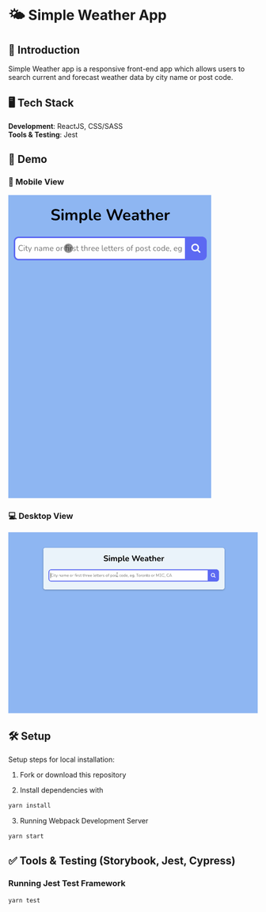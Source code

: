 # 🌤 Simple Weather App

## 📖 Introduction

Simple Weather app is a responsive front-end app which allows users to search current and forecast weather data by city name or post code. 

## 🖥 Tech Stack
<b>Development</b>: ReactJS, CSS/SASS<br />
<b>Tools & Testing</b>: Jest<br />

## 🎥 Demo
### 📱 Mobile View
![MobileView](https://github.com/ruowent/simpleweather/blob/main/public/mobile.gif?raw=true)

### 💻 Desktop View
![DesktopView](https://github.com/ruowent/simpleweather/blob/main/public/desktop.gif?raw=true)

## 🛠 Setup
Setup steps for local installation:

1. Fork or download this repository

2. Install dependencies with 

```sh
yarn install
```

3. Running Webpack Development Server

```sh
yarn start
```
## ✅ Tools & Testing (Storybook, Jest, Cypress)

### Running Jest Test Framework

```sh
yarn test
```
